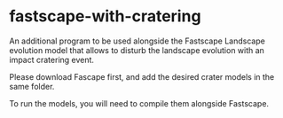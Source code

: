 # fastscape-with-cratering
An additional program to be used alongside the Fastscape Landscape evolution model that allows to disturb the landscape evolution with an impact cratering event.

Please download Fascape first, and add the desired crater models in the same folder. 

To run the models, you will need to compile them alongside Fastscape.
